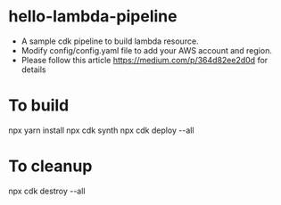 # hello-lambda-pipeline
* A sample cdk pipeline to build lambda resource. 
* Modify config/config.yaml file to add your AWS account and region.
* Please follow this article https://medium.com/p/364d82ee2d0d for details

# To build
npx yarn install
npx cdk synth
npx cdk deploy --all

# To cleanup
npx cdk destroy --all
